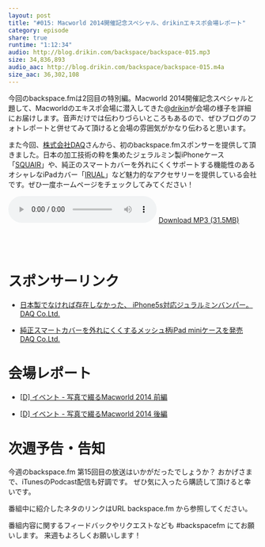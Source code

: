 ```yaml
---
layout: post
title: "#015: Macworld 2014開催記念スペシャル、drikinエキスポ会場レポート"
category: episode
share: true
runtime: "1:12:34"
audio: http://blog.drikin.com/backspace/backspace-015.mp3
size: 34,836,893
audio_aac: http://blog.drikin.com/backspace/backspace-015.m4a
size_aac: 36,302,108
---
```


今回のbackspace.fmは2回目の特別編。Macworld 2014開催記念スペシャルと題して、Macworldのエキスポ会場に潜入してきた@[drikin](http://twitter.com/drikin)が会場の様子を詳細にお届けします。音声だけでは伝わりづらいところもあるので、ぜひブログのフォトレポートと併せてみて頂けると会場の雰囲気がかなり伝わると思います。

また今回、[株式会社DAQ](http://www.daq.jp/)さんから、初のbackspace.fmスポンサーを提供して頂きました。日本の加工技術の粋を集めたジェラルミン製iPhoneケース「[SQUAIR](http://www.squair.me/)」や、純正のスマートカバーを外れにくくサポートする機能性のあるオシャレなiPadカバー「[IRUAL](http://www.irual.me/)」など魅力的なアクセサリーを提供している会社です。ぜひ一度ホームページをチェックしてみてください！

<audio src="http://blog.drikin.com/backspace/backspace-015.mp3" controls preload></audio>
[Download MP3 (31.5MB)](http://blog.drikin.com/backspace/backspace-015.mp3)

<a href="https://itunes.apple.com/jp/podcast/backspace.fm/id830709730?mt=2&uo=4&at=11lo9f" target="itunes_store" style="display:inline-block;overflow:hidden;background:url(https://linkmaker.itunes.apple.com/htmlResources/assets/ja_jp//images/web/linkmaker/badge_subscribe-lrg.png) no-repeat;width:135px;height:40px;@media only screen{background-image:url(https://linkmaker.itunes.apple.com/htmlResources/assets/ja_jp//images/web/linkmaker/badge_subscribe-lrg.svg);}"></a>

# スポンサーリンク
- [日本製でなければ存在しなかった、 iPhone5s対応ジュラルミンバンパー。 DAQ Co.Ltd.](http://www.daq.jp/archives/202/)

- [純正スマートカバーを外れにくくするメッシュ柄iPad miniケースを発売 DAQ Co.Ltd.](http://www.daq.jp/archives/180/)

# 会場レポート

- [[D] イベント - 写真で綴るMacworld 2014 前編](http://blog.drikin.com/2014/03/---macworld-2014.html)

- [[D] イベント - 写真で綴るMacworld 2014 後編](http://blog.drikin.com/2014/03/---macworld-2014-1.html)

# 次週予告・告知
今週のbackspace.fm 第15回目の放送はいかがだったでしょうか？
おかげさまで、iTunesのPodcast配信も好調です。
ぜひ気に入ったら購読して頂けると幸いです。

番組中に紹介したネタのリンクはURL backspace.fm から参照してください。

番組内容に関するフィードバックやリクエストなども #backspacefm にてお願いします。
来週もよろしくお願いします！


